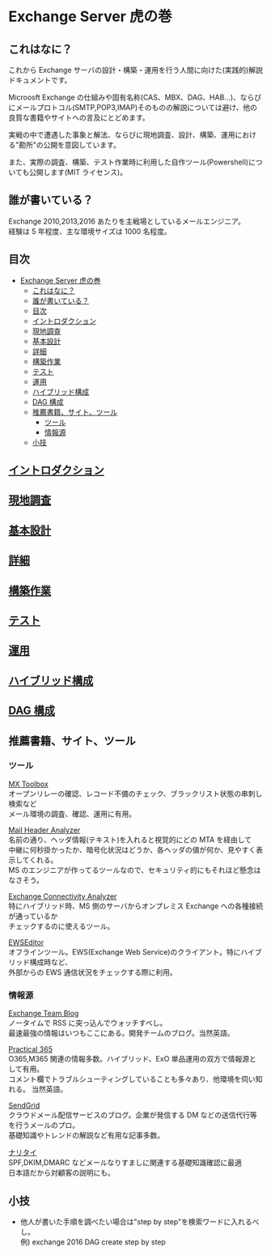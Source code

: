 # Exchange Server 虎の巻

## これはなに？

これから Exchange サーバの設計・構築・運用を行う人間に向けた(実践的)解説ドキュメントです。

Microosft Exchange の仕組みや固有名称(CAS、MBX、DAG、HAB…)、ならびにメールプロトコル(SMTP,POP3,IMAP)そのものの解説については避け、他の良質な書籍やサイトへの言及にとどめます。

実戦の中で遭遇した事象と解法、ならびに現地調査、設計、構築、運用における"勘所"の公開を意図しています。

また、実際の調査、構築、テスト作業時に利用した自作ツール(Powershell)についても公開します(MIT ライセンス)。

## 誰が書いている？

Exchange 2010,2013,2016 あたりを主戦場としているメールエンジニア。  
経験は 5 年程度、主な環境サイズは 1000 名程度。

## 目次

- [Exchange Server 虎の巻](#exchange-server-虎の巻)
  - [これはなに？](#これはなに)
  - [誰が書いている？](#誰が書いている)
  - [目次](#目次)
  - [イントロダクション](#イントロダクション)
  - [現地調査](#現地調査)
  - [基本設計](#基本設計)
  - [詳細](#詳細)
  - [構築作業](#構築作業)
  - [テスト](#テスト)
  - [運用](#運用)
  - [ハイブリッド構成](#ハイブリッド構成)
  - [DAG 構成](#dag-構成)
  - [推薦書籍、サイト、ツール](#推薦書籍サイトツール)
    - [ツール](#ツール)
    - [情報源](#情報源)
  - [小技](#小技)

## [イントロダクション](/introduction/)

## [現地調査](/field-survey/)

## [基本設計](/basic-design/)

## [詳細](/detailed-design/)

## [構築作業](/build-environment/)

## [テスト](/testing/)

## [運用](/operation/)

## [ハイブリッド構成](/hybrid/)

## [DAG 構成](/DAG/)

## 推薦書籍、サイト、ツール

### ツール

[MX Toolbox](https://mxtoolbox.com/)  
オープンリレーの確認、レコード不備のチェック、ブラックリスト状態の串刺し検索など  
メール環境の調査、確認、運用に有用。

[Mail Header Analyzer](https://mha.azurewebsites.net/)  
名前の通り、ヘッダ情報(テキスト)を入れると視覚的にどの MTA を経由して  
中継に何秒掛かったか、暗号化状況はどうか、各ヘッダの値が何か、見やすく表示してくれる。  
MS のエンジニアが作ってるツールなので、セキュリティ的にもそれほど懸念はなさそう。

[Exchange Connectivity Analyzer](https://testconnectivity.microsoft.com/)  
特にハイブリッド時、MS 側のサーバからオンプレミス Exchange への各種接続が通っているか  
チェックするのに使えるツール。

[EWSEditor](https://github.com/dseph/EwsEditor)  
オフラインツール。EWS(Exchange Web Service)のクライアント。特にハイブリッド構成時など、  
外部からの EWS 通信状況をチェックする際に利用。

### 情報源

[Exchange Team Blog](https://techcommunity.microsoft.com/t5/exchange-team-blog/bg-p/Exchange)  
ノータイムで RSS に突っ込んでウォッチすべし。  
最速最強の情報はいつもここにある。開発チームのブログ。当然英語。

[Practical 365](https://practical365.com/)  
O365,M365 関連の情報多数。ハイブリッド、ExO 単品運用の双方で情報源として有用。  
コメント欄でトラブルシューティングしていることも多々あり、他環境を伺い知れる。 当然英語。

[SendGrid](https://sendgrid.kke.co.jp/blog/)  
クラウドメール配信サービスのブログ。企業が発信する DM などの送信代行等を行うメールのプロ。  
基礎知識やトレンドの解説など有用な記事多数。

[ナリタイ](https://www.naritai.jp/)  
SPF,DKIM,DMARC などメールなりすましに関連する基礎知識確認に最適  
日本語だから対顧客の説明にも。

## 小技

- 他人が書いた手順を調べたい場合は"step by step"を検索ワードに入れるべし。  
  例) exchange 2016 DAG create step by step
